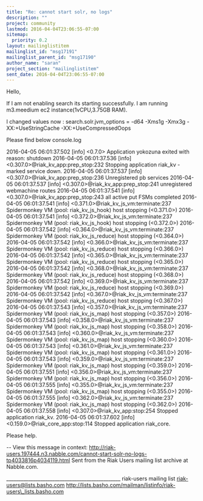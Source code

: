 ```yaml
---
title: "Re: cannot start solr, no logs"
description: ""
project: community
lastmod: 2016-04-04T23:06:55-07:00
sitemap:
  priority: 0.2
layout: mailinglistitem
mailinglist_id: "msg17191"
mailinglist_parent_id: "msg17190"
author_name: "saran"
project_section: "mailinglistitem"
sent_date: 2016-04-04T23:06:55-07:00
---
```



Hello,

If I am not enabling search its starting successfully. 
I am running m3.meedium ec2 instance(1vCPU,3.75GB RAM). 

I changed values now : search.solr.jvm\_options = -d64 -Xms1g -Xmx3g
-XX:+UseStringCache -XX:+UseCompressedOops

Please find below console.log 

2016-04-05 06:01:37.502 [info] <0.7.0> Application yokozuna exited with
reason: shutdown
2016-04-05 06:01:37.536 [info] <0.307.0>@riak\_kv\_app:prep\_stop:232 Stopping
application riak\_kv - marked service down.
2016-04-05 06:01:37.537 [info] <0.307.0>@riak\_kv\_app:prep\_stop:236
Unregistered pb services
2016-04-05 06:01:37.537 [info] <0.307.0>@riak\_kv\_app:prep\_stop:241
unregistered webmachine routes
2016-04-05 06:01:37.541 [info] <0.307.0>@riak\_kv\_app:prep\_stop:243 all
active put FSMs completed
2016-04-05 06:01:37.541 [info] <0.371.0>@riak\_kv\_js\_vm:terminate:237
Spidermonkey VM (pool: riak\_kv\_js\_hook) host stopping (<0.371.0>)
2016-04-05 06:01:37.541 [info] <0.372.0>@riak\_kv\_js\_vm:terminate:237
Spidermonkey VM (pool: riak\_kv\_js\_hook) host stopping (<0.372.0>)
2016-04-05 06:01:37.542 [info] <0.364.0>@riak\_kv\_js\_vm:terminate:237
Spidermonkey VM (pool: riak\_kv\_js\_reduce) host stopping (<0.364.0>)
2016-04-05 06:01:37.542 [info] <0.366.0>@riak\_kv\_js\_vm:terminate:237
Spidermonkey VM (pool: riak\_kv\_js\_reduce) host stopping (<0.366.0>)
2016-04-05 06:01:37.542 [info] <0.365.0>@riak\_kv\_js\_vm:terminate:237
Spidermonkey VM (pool: riak\_kv\_js\_reduce) host stopping (<0.365.0>)
2016-04-05 06:01:37.542 [info] <0.368.0>@riak\_kv\_js\_vm:terminate:237
Spidermonkey VM (pool: riak\_kv\_js\_reduce) host stopping (<0.368.0>)
2016-04-05 06:01:37.542 [info] <0.369.0>@riak\_kv\_js\_vm:terminate:237
Spidermonkey VM (pool: riak\_kv\_js\_reduce) host stopping (<0.369.0>)
2016-04-05 06:01:37.542 [info] <0.367.0>@riak\_kv\_js\_vm:terminate:237
Spidermonkey VM (pool: riak\_kv\_js\_reduce) host stopping (<0.367.0>)
2016-04-05 06:01:37.543 [info] <0.357.0>@riak\_kv\_js\_vm:terminate:237
Spidermonkey VM (pool: riak\_kv\_js\_map) host stopping (<0.357.0>)
2016-04-05 06:01:37.543 [info] <0.358.0>@riak\_kv\_js\_vm:terminate:237
Spidermonkey VM (pool: riak\_kv\_js\_map) host stopping (<0.358.0>)
2016-04-05 06:01:37.543 [info] <0.360.0>@riak\_kv\_js\_vm:terminate:237
Spidermonkey VM (pool: riak\_kv\_js\_map) host stopping (<0.360.0>)
2016-04-05 06:01:37.543 [info] <0.361.0>@riak\_kv\_js\_vm:terminate:237
Spidermonkey VM (pool: riak\_kv\_js\_map) host stopping (<0.361.0>)
2016-04-05 06:01:37.543 [info] <0.359.0>@riak\_kv\_js\_vm:terminate:237
Spidermonkey VM (pool: riak\_kv\_js\_map) host stopping (<0.359.0>)
2016-04-05 06:01:37.551 [info] <0.356.0>@riak\_kv\_js\_vm:terminate:237
Spidermonkey VM (pool: riak\_kv\_js\_map) host stopping (<0.356.0>)
2016-04-05 06:01:37.555 [info] <0.355.0>@riak\_kv\_js\_vm:terminate:237
Spidermonkey VM (pool: riak\_kv\_js\_map) host stopping (<0.355.0>)
2016-04-05 06:01:37.555 [info] <0.362.0>@riak\_kv\_js\_vm:terminate:237
Spidermonkey VM (pool: riak\_kv\_js\_map) host stopping (<0.362.0>)
2016-04-05 06:01:37.558 [info] <0.307.0>@riak\_kv\_app:stop:254 Stopped 
application riak\_kv.
2016-04-05 06:01:37.602 [info] <0.159.0>@riak\_core\_app:stop:114 Stopped 
application riak\_core.

Please help. 




--
View this message in context: 
http://riak-users.197444.n3.nabble.com/cannot-start-solr-no-logs-tp4033816p4034119.html
Sent from the Riak Users mailing list archive at Nabble.com.

\_\_\_\_\_\_\_\_\_\_\_\_\_\_\_\_\_\_\_\_\_\_\_\_\_\_\_\_\_\_\_\_\_\_\_\_\_\_\_\_\_\_\_\_\_\_\_
riak-users mailing list
riak-users@lists.basho.com
http://lists.basho.com/mailman/listinfo/riak-users\_lists.basho.com


